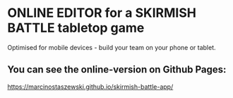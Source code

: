 # ONLINE EDITOR for a SKIRMISH BATTLE tabletop game
Optimised for mobile devices - build your team on your phone or tablet.

## You can see the online-version on Github Pages:
https://marcinostaszewski.github.io/skirmish-battle-app/


